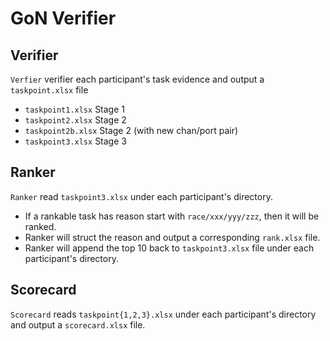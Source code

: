 # GoN Verifier

## Verifier

`Verfier` verifier each participant's task evidence and output a `taskpoint.xlsx` file
- `taskpoint1.xlsx` Stage 1
- `taskpoint2.xlsx` Stage 2
- `taskpoint2b.xlsx` Stage 2 (with new chan/port pair)
- `taskpoint3.xlsx` Stage 3

## Ranker

`Ranker` read `taskpoint3.xlsx` under each participant's directory.
- If a rankable task has reason start with `race/xxx/yyy/zzz`, then it will be ranked.
- Ranker will struct the reason and output a corresponding `rank.xlsx` file.
- Ranker will append the top 10 back to `taskpoint3.xlsx` file under each participant's directory.

## Scorecard

`Scorecard` reads `taskpoint{1,2,3}.xlsx` under each participant's directory and output a `scorecard.xlsx` file.


